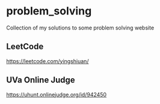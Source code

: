 # problem_solving
Collection of my solutions to some problem solving website


LeetCode
--------
https://leetcode.com/yingshiuan/


UVa Online Judge
----------------
https://uhunt.onlinejudge.org/id/942450
